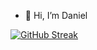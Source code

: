 - 👋 Hi, I’m Daniel


[![GitHub Streak](https://streak-stats.demolab.com/?user=danielyedaniel)](https://git.io/streak-stats)

<!---
danielyedaniel/danielyedaniel is a ✨ special ✨ repository because its `README.md` (this file) appears on your GitHub profile.
You can click the Preview link to take a look at your changes.
--->

